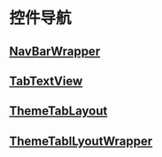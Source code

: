 # 控件导航

## [NavBarWrapper](控件文档/标题栏-NavBarWrapper.md)

## [TabTextView](控件文档/TabTextView.md)

## [ThemeTabLayout](控件文档/导航栏-ThemeTablayout.md)

## [ThemeTablLyoutWrapper](控件文档/导航栏-ThemeTablayoutWrapper.md)
